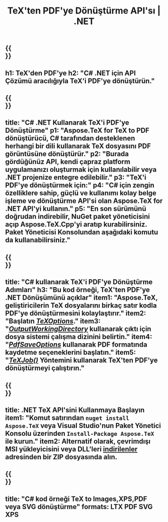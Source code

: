 ﻿---
translation: true
template: /_templates/_conversion-child-net.md
title: TeX'ten PDF'ye Dönüştürme API'sı | .NET
description: TeX'ten PDF'ye dönüştürme işlevi. Bu şirket içi .NET kitaplığını projenize entegre edin veya TeX'i PDF'ye dönüştürmek için platformlar arası uygulamaları kullanın.
keywords: tex'ten pdf'ye api net, tex2pdf entegre c#
url: /net/conversion/tex-to-pdf/
family: tex
platformtag: net
feature: conversion
informat: TEX
outformat: PDF
otherformats: BMP PNG JPEG TIFF SVG XPS
---


{{<section banner>}}
---
h1: TeX'den PDF'ye
h2: "C# .NET için API Çözümü aracılığıyla TeX'i PDF'ye dönüştürün."
---

{{<section overview>}}
---
title: "C# .NET Kullanarak TeX'i PDF'ye Dönüştürme"
p1: "Aspose.TeX for TeX to PDF dönüştürücü, C# tarafından desteklenen herhangi bir dili kullanarak TeX dosyasını PDF görüntüsüne dönüştürür."
p2: "Burada gördüğünüz API, kendi çapraz platform uygulamanızı oluşturmak için kullanılabilir veya .NET projenize entegre edilebilir."
p3: "TeX'i PDF'ye dönüştürmek için:"
p4: "C# için zengin özelliklere sahip, güçlü ve kullanımı kolay belge işleme ve dönüştürme API'si olan Aspose.TeX for .NET API'yi kullanın."
p5: "En son sürümünü doğrudan indirebilir, NuGet paket yöneticisini açıp Aspose.TeX.Cpp'yi aratıp kurabilirsiniz. Paket Yöneticisi Konsolundan aşağıdaki komutu da kullanabilirsiniz."
---

{{<section feature1>}}
---
title: "C# kullanarak TeX'i PDF'ye Dönüştürme Adımları"
h3: "Bu kod örneği, TeX'ten PDF'ye .NET Dönüşümünü açıklar"
item1: "Aspose.TeX, geliştiricilerin TeX dosyalarını birkaç satır kodla PDF'ye dönüştürmesini kolaylaştırır."
item2: "Başlatın [*TeXOptions*](https://reference.aspose.com/tex/net/aspose.tex/texoptions/)."
item3: "[*OutputWorkingDirectory*](https://reference.aspose.com/tex/net/aspose.tex/texoptions/outputworkingdirectory/) kullanarak çıktı için dosya sistemi çalışma dizinini belirtin."
item4: "[*PdfSaveOptions*](https://reference.aspose.com/tex/net/aspose.tex.presentation.image/pdfsaveoptions/) kullanarak PDF formatında kaydetme seçeneklerini başlatın."
item5: "[*TeXJob()*](https://reference.aspose.com/tex/net/aspose.tex/texjob/) Yöntemini kullanarak TeX'ten PDF'ye dönüştürmeyi çalıştırın."
---

{{<section feature2>}}
---
title: .NET TeX API'sini Kullanmaya Başlayın
item1: "Komut satırından ```nuget install Aspose.TeX``` veya Visual Studio'nun Paket Yönetici Konsolu üzerinden ```Install-Package Aspose.TeX``` ile kurun."
item2: Alternatif olarak, çevrimdışı MSI yükleyicisini veya DLL'leri [indirilenler](https://downloads.aspose.com/tex/net) adresinden bir ZIP dosyasında alın.
---

{{<section widget>}}
---
title: "C# kod örneği TeX to Images,XPS,PDF veya SVG dönüştürme"
formats: LTX PDF SVG XPS
---